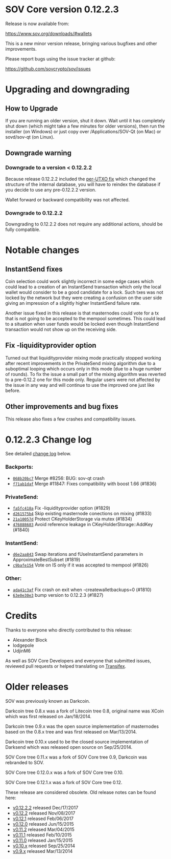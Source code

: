 SOV Core version 0.12.2.3
==========================

Release is now available from:

  <https://www.sov.org/downloads/#wallets>

This is a new minor version release, bringing various bugfixes and other
improvements.

Please report bugs using the issue tracker at github:

  <https://github.com/sovcrypto/sov/issues>


Upgrading and downgrading
=========================

How to Upgrade
--------------

If you are running an older version, shut it down. Wait until it has completely
shut down (which might take a few minutes for older versions), then run the
installer (on Windows) or just copy over /Applications/SOV-Qt (on Mac) or
sovd/sov-qt (on Linux).

Downgrade warning
-----------------

### Downgrade to a version < 0.12.2.2

Because release 0.12.2.2 included the [per-UTXO fix](release-notes/sov/release-notes-0.12.2.2.md#per-utxo-fix)
which changed the structure of the internal database, you will have to reindex
the database if you decide to use any pre-0.12.2.2 version.

Wallet forward or backward compatibility was not affected.

### Downgrade to 0.12.2.2

Downgrading to 0.12.2.2 does not require any additional actions, should be
fully compatible.

Notable changes
===============

InstantSend fixes
-----------------

Coin selection could work slightly incorrect in some edge cases which could
lead to a creation of an InstantSend transaction which only the local wallet
would consider to be a good candidate for a lock. Such txes was not locked by
the network but they were creating a confusion on the user side giving an
impression of a slightly higher InstantSend failure rate.

Another issue fixed in this release is that masternodes could vote for a tx
that is not going to be accepted to the mempool sometimes. This could lead to
a situation when user funds would be locked even though InstantSend transaction
would not show up on the receiving side.

Fix -liquidityprovider option
-----------------------------

Turned out that liquidityprovider mixing mode practically stopped working after
recent improvements in the PrivateSend mixing algorithm due to a suboptimal
looping which occurs only in this mode (due to a huge number of rounds). To fix
the issue a small part of the mixing algorithm was reverted to a pre-0.12.2 one
for this mode only. Regular users were not affected by the issue in any way and
will continue to use the improved one just like before.

Other improvements and bug fixes
--------------------------------

This release also fixes a few crashes and compatibility issues.


0.12.2.3 Change log
===================

See detailed [change log](https://github.com/sovcrypto/sov/compare/v0.12.2.2...sovcrypto:v0.12.2.3) below.

### Backports:
- [`068b20bc7`](https://github.com/sovcrypto/sov/commit/068b20bc7) Merge #8256: BUG: sov-qt crash
- [`f71ab1daf`](https://github.com/sovcrypto/sov/commit/f71ab1daf) Merge #11847: Fixes compatibility with boost 1.66 (#1836)

### PrivateSend:
- [`fa5fc418a`](https://github.com/sovcrypto/sov/commit/fa5fc418a) Fix -liquidityprovider option (#1829)
- [`d261575b4`](https://github.com/sovcrypto/sov/commit/d261575b4) Skip existing masternode conections on mixing (#1833)
- [`21a10057d`](https://github.com/sovcrypto/sov/commit/21a10057d) Protect CKeyHolderStorage via mutex (#1834)
- [`476888683`](https://github.com/sovcrypto/sov/commit/476888683) Avoid reference leakage in CKeyHolderStorage::AddKey (#1840)

### InstantSend:
- [`d6e2aa843`](https://github.com/sovcrypto/sov/commit/d6e2aa843) Swap iterations and fUseInstantSend parameters in ApproximateBestSubset (#1819)
- [`c9bafe154`](https://github.com/sovcrypto/sov/commit/c9bafe154) Vote on IS only if it was accepted to mempool (#1826)

### Other:
- [`ada41c3af`](https://github.com/sovcrypto/sov/commit/ada41c3af) Fix crash on exit when -createwalletbackups=0 (#1810)
- [`63e0e30e3`](https://github.com/sovcrypto/sov/commit/63e0e30e3) bump version to 0.12.2.3 (#1827)

Credits
=======

Thanks to everyone who directly contributed to this release:

- Alexander Block
- lodgepole
- UdjinM6

As well as SOV Core Developers and everyone that submitted issues,
reviewed pull requests or helped translating on
[Transifex](https://www.transifex.com/projects/p/sov/).


Older releases
==============

SOV was previously known as Darkcoin.

Darkcoin tree 0.8.x was a fork of Litecoin tree 0.8, original name was XCoin
which was first released on Jan/18/2014.

Darkcoin tree 0.9.x was the open source implementation of masternodes based on
the 0.8.x tree and was first released on Mar/13/2014.

Darkcoin tree 0.10.x used to be the closed source implementation of Darksend
which was released open source on Sep/25/2014.

SOV Core tree 0.11.x was a fork of SOV Core tree 0.9,
Darkcoin was rebranded to SOV.

SOV Core tree 0.12.0.x was a fork of SOV Core tree 0.10.

SOV Core tree 0.12.1.x was a fork of SOV Core tree 0.12.

These release are considered obsolete. Old release notes can be found here:

- [v0.12.2.2](release-notes/sov/release-notes-0.12.2.2.md) released Dec/17/2017
- [v0.12.2](release-notes/sov/release-notes-0.12.2.md) released Nov/08/2017
- [v0.12.1](release-notes/sov/release-notes-0.12.1.md) released Feb/06/2017
- [v0.12.0](release-notes/sov/release-notes-0.12.0.md) released Jun/15/2015
- [v0.11.2](release-notes/sov/release-notes-0.11.2.md) released Mar/04/2015
- [v0.11.1](release-notes/sov/release-notes-0.11.1.md) released Feb/10/2015
- [v0.11.0](release-notes/sov/release-notes-0.11.0.md) released Jan/15/2015
- [v0.10.x](release-notes/sov/release-notes-0.10.0.md) released Sep/25/2014
- [v0.9.x](release-notes/sov/release-notes-0.9.0.md) released Mar/13/2014

